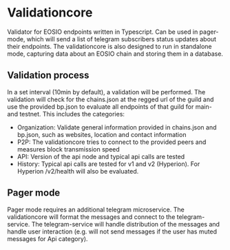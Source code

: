 # Validationcore
Validator for EOSIO endpoints written in Typescript. Can be used in pager-mode, which will send a list of telegram subscribers status updates about their endpoints. The validationcore is also designed to run in standalone mode, capturing data about an EOSIO chain and storing them in a database.

## Validation process
In a set interval (10min by default), a validation will be performed. The validation will check for the chains.json at the regged url of the guild and use the provided bp.json to evaluate all endpoints of that guild for main- and testnet. This includes the categories:
- Organization: Validate general information provided in chains.json and bp.json, such as websites, location and contact information
- P2P: The validationcore tries to connect to the provided peers and measures block transmission speed
- API: Version of the api node and typical api calls are tested
- History: Typical api calls are tested for v1 and v2 (Hyperion). For Hyperion /v2/health will also be evaluated.

## Pager mode
Pager mode requires an additional telegram microservice. The validationcore will format the messages and connect to the telegram-service. The telegram-service will handle distribution of the messages and handle user interaction (e.g. will not send messages if the user has muted messages for Api category).

